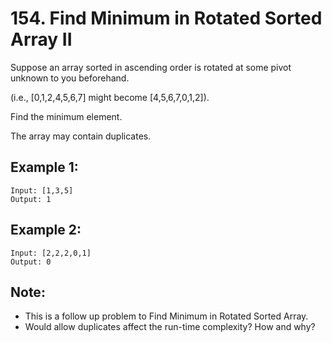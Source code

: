 # 154. Find Minimum in Rotated Sorted Array II

Suppose an array sorted in ascending order is rotated at some pivot unknown to you beforehand.

(i.e.,  [0,1,2,4,5,6,7] might become  [4,5,6,7,0,1,2]).

Find the minimum element.

The array may contain duplicates.

## Example 1:

```
Input: [1,3,5]
Output: 1
```

## Example 2:

```
Input: [2,2,2,0,1]
Output: 0
```

## Note:

* This is a follow up problem to Find Minimum in Rotated Sorted Array.
* Would allow duplicates affect the run-time complexity? How and why?
